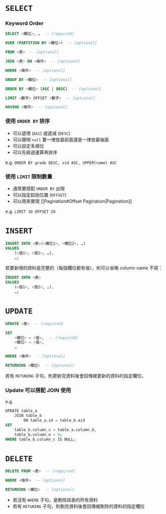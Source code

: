 # `SELECT`

### Keyword Order

```SQL
SELECT <欄位>, …  -- [required]

OVER (PARTITION BY <欄位>)  -- [optional]

FROM <表>  -- [optional]

JOIN <表> ON <條件>  -- [optional]

WHERE <條件>  -- [optional]

GROUP BY <欄位>  -- [optional]

ORDER BY <欄位> [ASC | DESC]  -- [optional]

LIMIT <數字> OFFSET <數字>  -- [optional]

HAVING <條件>  -- [optional]
```

### 使用 `ORDER BY` 排序

- 可以遞增 (`ASC`) 或遞減 (`DESC`)
- 可以聲明 `null` 要一律放最前面還是一律放最後面
- 可以設定多順位
- 可以先經過運算再排序

e.g. `ORDER BY grade DESC, sid ASC, UPPER(name) ASC`

### 使用 `LIMIT` 限制數量

- 通常要搭配 `ORDER BY` 出現
- 可以指定起始位置 (`OFFSET`)
- 可以用來實現 [[Pagination#Offset Pagination|Pagination]]

e.g. `LIMIT 10 OFFSET 20`

# `INSERT`

```SQL
INSERT INTO <表>(<欄位1>, <欄位2>, …)
VALUES
    (<值1>, <值1>, …),
    …;
```

若要新增的資料是完整的（每個欄位都有值），則可以省略 column name 不寫：

```SQL
INSERT INTO <表>
VALUES
    (<值1>, <值2>, …),
    …;
```

# `UPDATE`

```SQL
UPDATE <表>  -- [required]

SET
    <欄位> = <值>,  -- [required]
    <欄位> = <值>,
    …

WHERE <條件>  -- [optional]

RETURNING <欄位>  -- [optional]
```

若有 `RETUNING` 子句，則更新完資料後會回傳被更新的資料的指定欄位。

### Update 可以搭配 JOIN 使用

e.g.

```SQL
UPDATE table_a
    JOIN table_b
        ON table_a.id = table_b.aid
SET
    table_b.column_c = table_a.column_d,
    table_b.column_e = 0;
WHERE table_b.column_c IS NULL;
```

# `DELETE`

```SQL
DELETE FROM <表>  -- [required]

WHERE <條件>  -- [optional]

RETURNING <欄位>  -- [optional]
```

- 若沒有 `WHERE` 子句，是刪除該表的所有資料
- 若有 `RETUNING` 子句，則刪完資料後會回傳被刪除的資料的指定欄位

